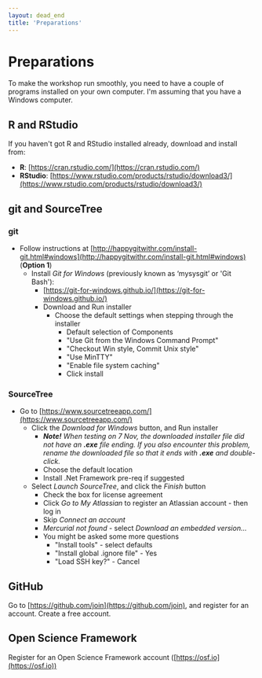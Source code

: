 ```yaml
---
layout: dead_end
title: 'Preparations'
---
```


# Preparations

To make the workshop run smoothly, you need to have a couple of programs installed on your own computer. I'm assuming that you have a Windows computer.

## R and RStudio
If you haven't got R and RStudio installed already, download and install from:

* **R**: [https://cran.rstudio.com/](https://cran.rstudio.com/)
* **RStudio**: [https://www.rstudio.com/products/rstudio/download3/](https://www.rstudio.com/products/rstudio/download3/)

## git and SourceTree

### git
* Follow instructions at [http://happygitwithr.com/install-git.html#windows](http://happygitwithr.com/install-git.html#windows) (**Option 1**)
  * Install _Git for Windows_ (previously known as ‘mysysgit’ or 'Git Bash'):
    * [https://git-for-windows.github.io/](https://git-for-windows.github.io/)
    * Download and Run installer
      * Choose the default settings when stepping through the installer
        * Default selection of Components
        * "Use Git from the Windows Command Prompt"
        * "Checkout Win style, Commit Unix style"
        * "Use MinTTY"
        * "Enable file system caching"
        * Click install

### SourceTree
* Go to [https://www.sourcetreeapp.com/](https://www.sourcetreeapp.com/)
  * Click the _Download for Windows_ button, and Run installer
    * _**Note!** When testing on 7 Nov, the downloaded installer file did not have an **.exe** file ending. If you also encounter this problem, rename the downloaded file so that it ends with **.exe** and double-click._
	* Choose the default location
	* Install .Net Framework pre-req if suggested
  * Select _Launch SourceTree_, and click the _Finish_ button
	  * Check the box for license agreement
    * Click _Go to My Atlassian_ to register an Atlassian account - then log in
    * Skip _Connect an account_
    * _Mercurial not found_ - select _Download an embedded version..._
    * You might be asked some more questions
      * "Install tools" - select defaults
      * "Install global .ignore file" - Yes
      * "Load SSH key?" - Cancel

## GitHub
Go to [https://github.com/join](https://github.com/join), and register for an account. Create a free account.

## Open Science Framework
Register for an Open Science Framework account ([https://osf.io](https://osf.io))
